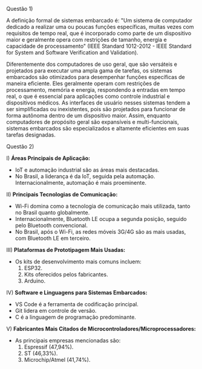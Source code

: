 Questão 1)

A definição formal de sistemas embarcado é:
"Um sistema de computador dedicado a realizar uma ou poucas funções específicas, muitas vezes com requisitos de tempo real, que é incorporado como parte de um dispositivo maior e geralmente opera com restrições de tamanho, energia e capacidade de processamento" (IEEE Standard 1012-2012 - IEEE Standard for System and Software Verification and Validation).

Diferentemente dos computadores de uso geral, que são versáteis e projetados para executar uma ampla gama de tarefas, os sistemas embarcados são otimizados para desempenhar funções específicas de maneira eficiente. Eles geralmente operam com restrições de processamento, memória e energia, respondendo a entradas em tempo real, o que é essencial para aplicações como controle industrial e dispositivos médicos. As interfaces de usuário nesses sistemas tendem a ser simplificadas ou inexistentes, pois são projetados para funcionar de forma autônoma dentro de um dispositivo maior. Assim, enquanto computadores de propósito geral são expansíveis e multi-funcionais, sistemas embarcados são especializados e altamente eficientes em suas tarefas designadas.

Questão 2)

I) **Áreas Principais de Aplicação:**
   - IoT e automação industrial são as áreas mais destacadas.
   - No Brasil, a liderança é da IoT, seguida pela automação. Internacionalmente, automação é mais proeminente.

II) **Principais Tecnologias de Comunicação:**
   - Wi-Fi domina como a tecnologia de comunicação mais utilizada, tanto no Brasil quanto globalmente.
   - Internacionalmente, Bluetooth LE ocupa a segunda posição, seguido pelo Bluetooth convencional.
   - No Brasil, após o Wi-Fi, as redes móveis 3G/4G são as mais usadas, com Bluetooth LE em terceiro.

III) **Plataformas de Prototipagem Mais Usadas:**
   - Os kits de desenvolvimento mais comuns incluem:
     1. ESP32.
     2. Kits oferecidos pelos fabricantes.
     3. Arduino.

IV) **Software e Linguagens para Sistemas Embarcados:**
   - VS Code é a ferramenta de codificação principal.
   - Git lidera em controle de versão.
   - C é a linguagem de programação predominante.

V) **Fabricantes Mais Citados de Microcontroladores/Microprocessadores:**
   - As principais empresas mencionadas são:
     1. Espressif (47,94%).
     2. ST (46,33%).
     3. Microchip/Atmel (41,74%).
